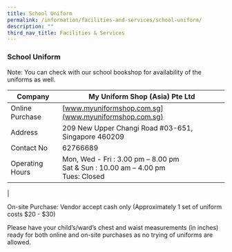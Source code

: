 ```yaml
---
title: School Uniform
permalink: /information/facilities-and-services/school-uniform/
description: ""
third_nav_title: Facilities & Services
---
```

### **School Uniform**

Note: You can check with our school bookshop for availability of the uniforms as well.

| Company | My Uniform Shop (Asia) Pte Ltd  |
|---|---|
|  Online Purchase |  [www.myuniformshop.com.sg](www.myuniformshop.com.sg) |
| Address | 209 New Upper Changi Road  #03-651, Singapore 460209 |
| Contact No | 62766689 |
| Operating Hours | Mon, Wed - Fri : 3.00 pm – 8.00 pm<br>Sat & Sun  : 10.00 am – 4.00 pm<br>Tues: Closed |
|

On-site Purchase: Vendor accept cash only (Approximately 1 set of uniform costs $20 - $30)

Please have your child’s/ward’s chest and waist measurements (in inches) ready for both online and on-site purchases as no trying of uniforms are allowed.
